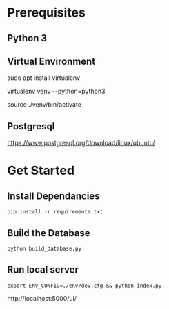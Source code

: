 
# Prerequisites

## Python 3

## Virtual Environment

sudo apt install virtualenv

virtualenv venv --python=python3

source ./venv/bin/activate


## Postgresql

https://www.postgresql.org/download/linux/ubuntu/


# Get Started

## Install Dependancies

`pip install -r requirements.txt`

## Build the Database

`python build_database.py`

## Run local server

`export ENV_CONFIG=./env/dev.cfg && python index.py`

http://localhost:5000/ui/
